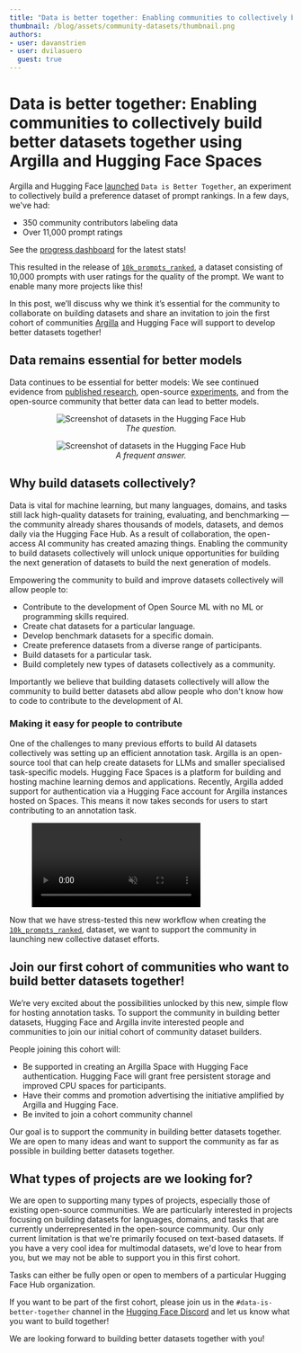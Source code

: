 ```yaml
---
title: "Data is better together: Enabling communities to collectively build better datasets together using Argilla and Hugging Face Spaces"
thumbnail: /blog/assets/community-datasets/thumbnail.png
authors:
- user: davanstrien
- user: dvilasuero
  guest: true
---
```


# Data is better together: Enabling communities to collectively build better datasets together using Argilla and Hugging Face Spaces 

Argilla and Hugging Face [launched](https://huggingface.co/posts/dvilasuero/680660181190026) `Data is Better Together`, an experiment to collectively build a preference dataset of prompt rankings. In a few days, we've had:

- 350 community contributors labeling data 
- Over 11,000 prompt ratings

See the [progress dashboard](https://huggingface.co/spaces/DIBT/prompt-collective-dashboard) for the latest stats!

This resulted in the release of [`10k_prompts_ranked`](https://huggingface.co/datasets/DIBT/10k_prompts_ranked), a dataset consisting of 10,000 prompts with user ratings for the quality of the prompt. We want to enable many more projects like this!

In this post, we’ll discuss why we think it’s essential for the community to collaborate on building datasets and share an invitation to join the first cohort of communities [Argilla](https://argilla.io/) and Hugging Face will support to develop better datasets together! 


## Data remains essential for better models

Data continues to be essential for better models: We see continued evidence from [published research](https://huggingface.co/papers/2402.05123), open-source [experiments](https://argilla.io/blog/notus7b/), and from the open-source community that better data can lead to better models. 

<p align="center"> 
 <img src="https://huggingface.co/datasets/huggingface/documentation-images/resolve/17480bfba418032faec37da19e9c678ac9eeed43/blog/community-datasets/why-model-better.png" alt="Screenshot of datasets in the Hugging Face Hub"><br> 
<em>The question.</em> 
 </p> 

<p align="center"> 
 <img src="https://huggingface.co/datasets/huggingface/documentation-images/resolve/17480bfba418032faec37da19e9c678ac9eeed43/blog/community-datasets/data-is-the-answer.png" alt="Screenshot of datasets in the Hugging Face Hub"><br> 
<em>A frequent answer.</em> 
 </p> 

## Why build datasets collectively?

Data is vital for machine learning, but many languages, domains, and tasks still lack high-quality datasets for training, evaluating, and benchmarking — the community already shares thousands of models, datasets, and demos daily via the Hugging Face Hub. As a result of collaboration, the open-access AI community has created amazing things. Enabling the community to build datasets collectively will unlock unique opportunities for building the next generation of datasets to build the next generation of models. 


Empowering the community to build and improve datasets collectively will allow people to:

- Contribute to the development of Open Source ML with no ML or programming skills required.
- Create chat datasets for a particular language.
- Develop benchmark datasets for a specific domain. 
- Create preference datasets from a diverse range of participants.
- Build datasets for a particular task.
- Build completely new types of datasets collectively as a community.

Importantly we believe that building datasets collectively will allow the community to build better datasets abd allow people who don't know how to code to contribute to the development of AI.

### Making it easy for people to contribute 

One of the challenges to many previous efforts to build AI datasets collectively was setting up an efficient annotation task. Argilla is an open-source tool that can help create datasets for LLMs and smaller specialised task-specific models. Hugging Face Spaces is a platform for building and hosting machine learning demos and applications. Recently, Argilla added support for authentication via a Hugging Face account for Argilla instances hosted on Spaces. This means it now takes seconds for users to start contributing to an annotation task. 

<figure class="image table text-center m-0 w-full">
    <video
        style="max-width: 90%; margin: auto;"
        autoplay loop muted playsinline
        src="https://video.twimg.com/ext_tw_video/1757693043619004416/pu/vid/avc1/1068x720/wh3DyY0nMcRJaMki.mp4?tag=12"
    ></video>
</figure>


Now that we have stress-tested this new workflow when creating the [`10k_prompts_ranked`](https://huggingface.co/datasets/DIBT/10k_prompts_ranked), dataset, we want to support the community in launching new collective dataset efforts. 

## Join our first cohort of communities who want to build better datasets together!

We’re very excited about the possibilities unlocked by this new, simple flow for hosting annotation tasks. To support the community in building better datasets, Hugging Face and Argilla invite interested people and communities to join our initial cohort of community dataset builders. 

People joining this cohort will:

- Be supported in creating an Argilla Space with Hugging Face authentication. Hugging Face will grant free persistent storage and improved CPU spaces for participants. 
- Have their comms and promotion advertising the initiative amplified by Argilla and Hugging Face.
- Be invited to join a cohort community channel 

Our goal is to support the community in building better datasets together. We are open to many ideas and want to support the community as far as possible in building better datasets together.

## What types of projects are we looking for?

We are open to supporting many types of projects, especially those of existing open-source communities. We are particularly interested in projects focusing on building datasets for languages, domains, and tasks that are currently underrepresented in the open-source community. Our only current limitation is that we're primarily focused on text-based datasets. If you have a very cool idea for multimodal datasets, we'd love to hear from you, but we may not be able to support you in this first cohort. 

Tasks can either be fully open or open to members of a particular Hugging Face Hub organization. 

If you want to be part of the first cohort, please join us in the `#data-is-better-together` channel in the [Hugging Face Discord](http://hf.co/join/discord) and let us know what you want to build together! 

We are looking forward to building better datasets together with you!



